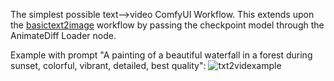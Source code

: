 The simplest possible text-->video ComfyUI Workflow. This extends upon the [basictext2image](text2image/README.md) workflow by passing the checkpoint model through the AnimateDiff Loader node.

Example with prompt "A painting of a beautiful waterfall in a forest during sunset, colorful, vibrant, detailed, best quality":
![txt2videxample](https://github.com/PrestonGoren/ComfyUIWorkflows/assets/80135054/c7a93016-fccd-4b9b-a2ae-a58e3e806ec0)
